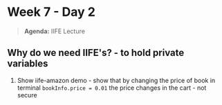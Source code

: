 # Week 7 - Day 2

> **Agenda:** IIFE Lecture


## Why do we need IIFE's?  - to hold private variables
1. Show iife-amazon demo - show that by changing the price of book in terminal ```bookInfo.price = 0.01``` the price changes in the cart - not secure

